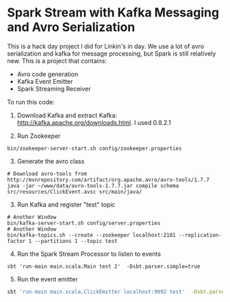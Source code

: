 # Spark Stream with Kafka Messaging and Avro Serialization

This is a hack day project I did for Linkin's in day.  We use a lot of avro serialization and kafka for message processing, but Spark is still relatively new.  This is a project that contains:
- Avro code generation
- Kafka Event Emitter
- Spark Streaming Receiver

To run this code:
1.  Download Kafka and extract Kafka: http://kafka.apache.org/downloads.html.  I used 0.8.2.1

2.  Run Zookeeper
```
bin/zookeeper-server-start.sh config/zookeeper.properties
```

3.  Generate the avro class
```
# Download avro-tools from http://mvnrepository.com/artifact/org.apache.avro/avro-tools/1.7.7 
java -jar ~/www/data/avro-tools-1.7.7.jar compile schema src/resources/ClickEvent.avsc src/main/java/
```

3.  Run Kafka and register "test" topic
```
# Another Window
bin/kafka-server-start.sh config/server.properties
# Another Window
bin/kafka-topics.sh --create --zookeeper localhost:2181 --replication-factor 1 --partitions 1 --topic test
```

4.  Run the Spark Stream Processor to listen to events
```
sbt 'run-main main.scala.Main test 2'  -Dsbt.parser.simple=true
```

5.  Run the event emitter
```bash
sbt 'run-main main.scala.ClickEmitter localhost:9092 test'  -Dsbt.parser.simple=true
```